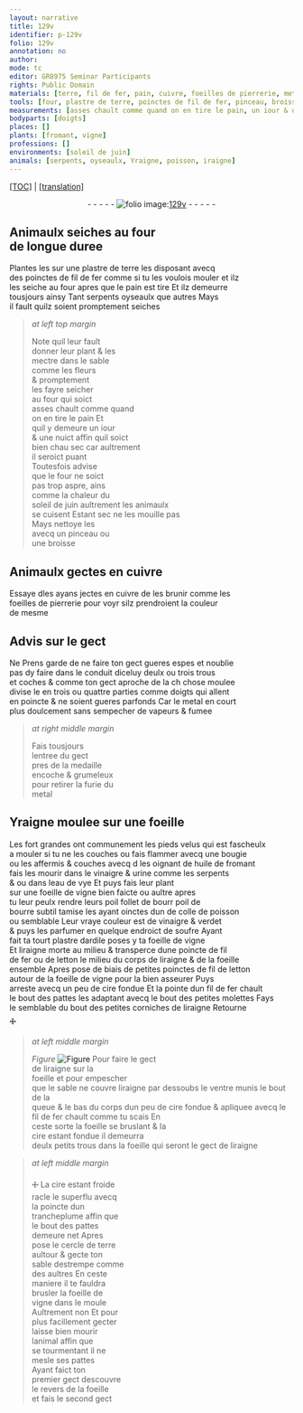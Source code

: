 ```yaml
---
layout: narrative
title: 129v
identifier: p-129v
folio: 129v
annotation: no
author:
mode: tc
editor: GR8975 Seminar Participants
rights: Public Domain
materials: [terre, fil de fer, pain, cuivre, foeilles de pierrerie, metal, huile de fromant, vinaigre, urine, eau de vye, poil de bourre subtil, colle de poisson, verdet, soufre, ardile, fil de fer ou de letton, fil de letton, cire]
tools: [four, plastre de terre, poinctes de fil de fer, pinceau, broisse, bougie, tamise, plastre dardile, poincte de fil de fer ou de letton, poinctes de fil de letton, pointe dun fil de fer, molettes, fil de fer, trancheplume, cercle de terre, moule]
measurements: [asses chault comme quand on en tire le pain, un iour & une nuict, comme la chaleur du soleil de juin]
bodyparts: [doigts]
places: []
plants: [fromant, vigne]
professions: []
environments: [soleil de juin]
animals: [serpents, oyseaulx, Yraigne, poisson, iraigne]
---
```


<p><a href="{{ site.baseurl }}/diplomatic/">[TOC]</a> | <a href="{{ site.baseurl }}/texts/p-129v_tl/" target="_blank">[translation]</a></p><div class="folio" align="center">- - - - - <a href="http://gallica.bnf.fr/ark:/12148/btv1b10500001g/f264.item.r=" target="_blank"><img src="https://cu-mkp.github.io/2017-workshop-edition/assets/photo-icon.png" alt="folio image: " style="display:inline-block; margin-bottom:-3px;"/>129v</a> - - - - - </div>  
  

## Animaulx seiches au <span class="tl">four</span><br/> <span class="tmp">de longue duree</span>

 
Plantes les sur une <span class="tl">plastre de <span class="m">terre</span></span> les disposant avecq<br/> des <span class="tl">poinctes de <span class="m">fil de fer</span></span> co<span class="exp">mm</span>e si tu les voulois mouler et <span class="del">ilz</span><br/> les seiche au <span class="tl">four</span> <span class="tmp">apres que le <span class="m">pain</span> est tire</span> Et ilz demeurre<br/> tousjours ainsy Tant <span class="al">serpents</span> <span class="al">oyseaulx</span> que autres Mays<br/> il fault quilz soient promptem<span class="exp">ent</span> seiches
 
> *at left top margin*
> 
> 
>   Note quil leur fault<br/> donner leur plant & les<br/> mectre dans le sable<br/> co<span class="exp">mm</span>e les fleurs<br/> & promptement<br/> les fayre seicher<br/> au <span class="tl">four</span> qui soict<br/> <span class="ms">asses chault co<span class="exp">mm</span>e <span class="tmp">quand<br/> on en tire le <span class="m">pain</span></span></span> Et<br/> quil y demeure <span class="ms"><span class="tmp">un iour<br/> & une nuict</span></span> affin quil soict<br/> bien <span class="del">chau</span> sec car aultrem<span class="exp">ent</span><br/> il seroict <span class="sn">puant</span><br/> Toutesfois advise<br/> que le four ne soict<br/> pas trop aspre, ains<br/> <span class="ms">co<span class="exp">mm</span>e la chaleur du<br/> <span class="env">soleil de <span class="tmp">juin</span></span></span> aultrem<span class="exp">ent</span> les animaulx<br/> se cuisent Estant sec ne les mouille pas<br/> Mays nettoye les<br/> avecq un <span class="tl">pinceau</span> ou<br/> une <span class="tl">broisse</span>
 
 
  

## Animaulx gectes en <span class="m">cuivre</span>

 
Essaye <span class="del">d</span>les ayans jectes en <span class="m">cuivre</span> de les brunir co<span class="exp">mm</span>e les<br/> <span class="m">foeilles de pierrerie</span> pour voyr silz prendroient la couleur<br/> de mesme
 
 
  

## Advis sur le gect

 
<span class="del">Ne</span> Prens garde de ne faire ton gect gueres espes et noublie<br/> pas dy faire dans le conduit diceluy deulx ou trois trous<br/> et coches & comme ton gect aproche de la <span class="del">ch</span> chose moulee<br/> divise le en trois ou quattre parties comme <span class="bp">doigts</span> qui allent<br/> en poincte & ne soient gueres parfonds Car le <span class="m">metal</span> en court<br/> plus doulcement sans sempecher de vapeurs & fumee
 
> *at right middle margin*
> 
> 
>   Fais tousjours<br/> lentree du gect<br/> pres de la medaille<br/> encoche & grumeleux<br/> pour retirer la furie du<br/> <span class="m">metal</span>
 
 
  

## <span class="al">Yraigne</span> moulee sur une foeille

 
 Les <span class="add">fort</span> grandes ont communem<span class="exp">ent</span> les pieds velus qui est fascheulx<br/> a mouler si tu ne les couches ou fais flammer avecq une <span class="tl">bougie</span><br/> ou les affermis & couches <span class="del">avecq d</span> les oigna<span class="exp">n</span>t de <span class="m">huile de <span class="pa">froma<span class="exp">n</span>t</span></span><br/> fais les mourir dans le <span class="m">vinaigre</span> & <span class="m">urine</span> co<span class="exp">mm</span>e les <span class="al">serpents</span><br/> <span class="del">&</span> ou dans l<span class="m">eau de vye</span> Et puys fais leur plant<br/> sur une foeille de <span class="pa">vigne</span> bien faicte ou aultre apres<br/> tu leur peulx rendre leurs poil follet de <span class="del">bourr</span> <span class="m">poil de<br/> bourre subtil</span> <span class="tl">tamise</span> les ayant oinctes <span class="del">dun</span> de <span class="m">colle de <span class="al">poisson</span></span><br/> ou semblable Leur vraye couleur est de <span class="m">vinaigre</span> & <span class="m">verdet</span><br/> & puys les parfumer en quelque endroict de <span class="m">soufre</span> Ayant<br/> fait ta <span class="del">tourt</span> <span class="tl">plastre d<span class="m">ardile</span></span> poses y ta foeille de <span class="pa">vigne</span><br/> Et l<span class="al">iraigne</span> morte au milieu & transperce dune <span class="tl">poincte de <span class="m">fil<br/> de fer ou de letton</span></span> le milieu du corps de l<span class="al">iraigne</span> & de la foeille<br/> ensemble Apres pose de biais de petites <span class="tl">poinctes de <span class="m">fil de letton</span></span><br/> autour de la foeille de <span class="pa">vigne</span> pour la bien asseurer Puys<br/> arreste avecq un peu de <span class="m">cire</span> fondue Et la <span class="tl">pointe dun <span class="m">fil de fer</span></span> chault<br/> le bout des pattes les adaptant avecq le bout des petites <span class="tl">molettes</span> Fays<br/> le semblable du bout des petites corniches de l<span class="al">iraigne</span> Retourne<br/> 🜊
 
> *at left middle margin*
> 
> 
>   
> *Figure*
> <a href="https://drive.google.com/open?id=0B9-oNrvWdlO5Sk9tdno1ODBqdms" target="_blank"><img src="https://cu-mkp.github.io/GR8975-edition/assets/photo-icon.png" alt="Figure" style="display:inline-block; margin-bottom:-3px;"/></a>
 <span class="add">Pour faire le gect<br/> de l<span class="al">iraigne</span> sur la<br/> foeille et pour empescher<br/> que le sable ne couvre l<span class="al">iraigne</span> par dessoubs le ventre munis le bout de la<br/> queue & le bas du corps dun peu de <span class="m">cire</span> fondue & apliquee avecq le <span class="tl"><span class="m">fil de fer</span></span> chault co<span class="exp">mm</span>e tu scais En<br/> ceste sorte la foeille se bruslant & la<br/> <span class="m">cire</span> estant fondue il demeurra<br/> deulx petits trous dans la foeille qui seront le gect de l<span class="al">iraigne</span></span> 
 
> *at left middle margin*
> 
> 
>   🜊 La <span class="m">cire</span> estant froide<br/> racle le superflu avecq<br/> la poincte dun<br/> <span class="tl">trancheplume</span> affin que<br/> le bout des pattes<br/> demeure net Apres<br/> pose le <span class="tl">cercle de <span class="m">terre</span></span><br/> aultour & gecte ton<br/> sable destrempe comme<br/> des aultres En ceste<br/> maniere il te fauldra<br/> brusler la foeille de<br/> <span class="pa">vigne</span> dans le <span class="tl">moule</span><br/> Aultrem<span class="exp">ent</span> non Et pour<br/> plus facillem<span class="exp">ent</span> gecter<br/> laisse bien mourir<br/> lanimal affin que<br/> se tourmentant il ne<br/> mesle ses pattes<br/> Ayant faict ton<br/> premier gect descouvre<br/> le revers de la foeille<br/> et fais le second gect
 
